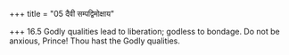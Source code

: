 +++
title = "05 दैवी सम्पद्विमोक्षाय"

+++
16.5 Godly qualities lead to liberation; godless to bondage. Do not be
anxious, Prince! Thou hast the Godly qualities.
